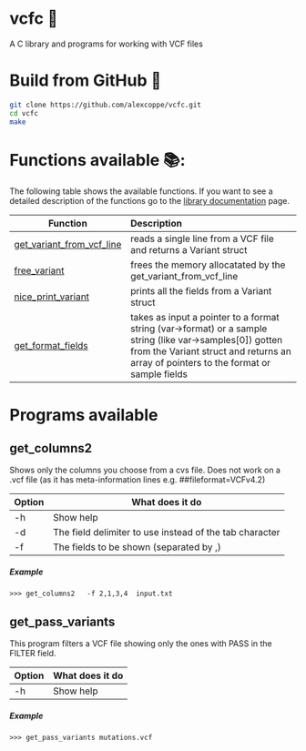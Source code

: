# vcfc :dna:
A C library and programs for working with VCF files

# Build from GitHub :floppy_disk:

```sh
git clone https://github.com/alexcoppe/vcfc.git
cd vcfc
make
```


# Functions available 📚:

The following table shows the available functions. If you want to see a detailed description of the functions go to the [library documentation](docs/library.md) page.

| Function        | Description|
| ------------- |:-------------|
|[get_variant_from_vcf_line](docs/library.md)|reads a single line from a VCF file and returns a Variant struct|
|[free_variant](docs/library.md)|frees the memory allocatated by the get_variant_from_vcf_line|
|[nice_print_variant](docs/library.md)|prints all the fields from a Variant struct|
|[get_format_fields](docs/library.md)|takes as input a pointer to a format string (var->format) or a sample string (like var->samples[0]) gotten from the Variant struct and returns an array of pointers to the format or sample fields|


# Programs available

## get_columns2

Shows only the columns you choose from a cvs file. Does not work on a .vcf file (as it has meta-information lines e.g. ##fileformat=VCFv4.2)  

Option | What does it do
------------ | -------------
-h | Show help
-d | The field delimiter to use instead of the tab character
-f | The fields to be shown (separated by ,)

##### Example
```console
>>> get_columns2   -f 2,1,3,4  input.txt
```

## get_pass_variants

This program filters a VCF file showing only the ones with PASS in the FILTER field.

Option | What does it do
------------ | -------------
-h | Show help

##### Example

```console
>>> get_pass_variants mutations.vcf
```
